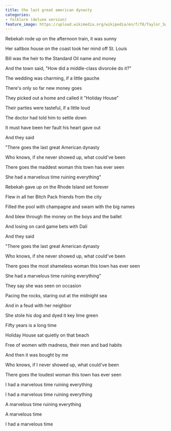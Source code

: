 ```yaml
---
title: ​the last great american dynasty
categories:
- folklore (deluxe version)
feature_image: https://upload.wikimedia.org/wikipedia/en/f/f8/Taylor_Swift_-_Folklore.png
--- 
```

Rebekah rode up on the afternoon train, it was sunny

Her saltbox house on the coast took her mind off St. Louis

Bill was the heir to the Standard Oil name and money

And the town said, "How did a middle-class divorcée do it?"

The wedding was charming, if a little gauche

There's only so far new money goes

They picked out a home and called it "Holiday House"

Their parties were tasteful, if a little loud

The doctor had told him to settle down

It must have been her fault his heart gave out

And they said

"There goes the last great American dynasty

Who knows, if she never showed up, what could've been

There goes the maddest woman this town has ever seen

She had a marvelous time ruining everything"

Rebekah gave up on the Rhode Island set forever

Flew in all her Bitch Pack friends from the city

Filled the pool with champagne and swam with the big names

And blew through the money on the boys and the ballet

And losing on card game bets with Dalí

And they said

"There goes the last great American dynasty

Who knows, if she never showed up, what could've been

There goes the most shameless woman this town has ever seen

She had a marvelous time ruining everything"

They say she was seen on occasion

Pacing the rocks, staring out at the midnight sea

And in a feud with her neighbor

She stole his dog and dyed it key lime green

Fifty years is a long time

Holiday House sat quietly on that beach

Free of women with madness, their men and bad habits

And then it was bought by me

Who knows, if I never showed up, what could've been

There goes the loudest woman this town has ever seen

I had a marvelous time ruining everything

I had a marvelous time ruining everything

A marvelous time ruining everything

A marvelous time

I had a marvelous time